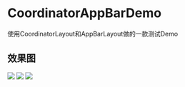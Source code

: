 # CoordinatorAppBarDemo
使用CoordinatorLayout和AppBarLayout做的一款测试Demo

## 效果图
  ![](https://github.com/nanchen2251/CoordinatorAppBarDemo/blob/master/GIF1.gif) 
  ![](https://github.com/nanchen2251/CoordinatorAppBarDemo/blob/master/GIF2.gif) 
  ![](https://github.com/nanchen2251/CoordinatorAppBarDemo/blob/master/GIF3.gif) 



